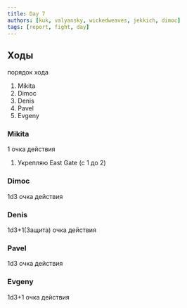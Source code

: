 ```yaml
---
title: Day 7
authors: [kuk, valyansky, wickedweaves, jekkich, dimoc]
tags: [report, fight, day]
---
```


## Ходы

порядок хода

1. Mikita
1. Dimoc
1. Denis
1. Pavel
1. Evgeny

### Mikita

1 очка действия

1. Укрепляю East Gate (с 1 до 2)

### Dimoc

1d3 очка действия

### Denis

1d3+1(Защита) очка действия

### Pavel

1d3 очка действия

### Evgeny

1d3+1 очка действия
